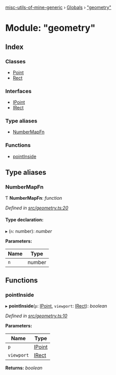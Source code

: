 [misc-utils-of-mine-generic](../README.md) › [Globals](../globals.md) › ["geometry"](_geometry_.md)

# Module: "geometry"

## Index

### Classes

* [Point](../classes/_geometry_.point.md)
* [Rect](../classes/_geometry_.rect.md)

### Interfaces

* [IPoint](../interfaces/_geometry_.ipoint.md)
* [IRect](../interfaces/_geometry_.irect.md)

### Type aliases

* [NumberMapFn](_geometry_.md#numbermapfn)

### Functions

* [pointInside](_geometry_.md#pointinside)

## Type aliases

###  NumberMapFn

Ƭ **NumberMapFn**: *function*

*Defined in [src/geometry.ts:20](https://github.com/cancerberoSgx/misc-utils-of-mine/blob/c4ab38d/misc-utils-of-mine-generic/src/geometry.ts#L20)*

#### Type declaration:

▸ (`n`: number): *number*

**Parameters:**

Name | Type |
------ | ------ |
`n` | number |

## Functions

###  pointInside

▸ **pointInside**(`p`: [IPoint](../interfaces/_geometry_.ipoint.md), `viewport`: [IRect](../interfaces/_geometry_.irect.md)): *boolean*

*Defined in [src/geometry.ts:10](https://github.com/cancerberoSgx/misc-utils-of-mine/blob/c4ab38d/misc-utils-of-mine-generic/src/geometry.ts#L10)*

**Parameters:**

Name | Type |
------ | ------ |
`p` | [IPoint](../interfaces/_geometry_.ipoint.md) |
`viewport` | [IRect](../interfaces/_geometry_.irect.md) |

**Returns:** *boolean*
